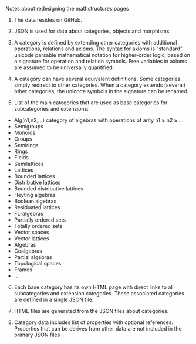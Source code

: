 Notes about redesigning the mathstructures pages

1. The data resides on GitHub.

2. JSON is used for data about categories, objects and morphisms.

3. A category is defined by extending other categories with additional operations, relations and axioms.
The syntax for axioms is "standard" unicode parsable mathematical notation for higher-order logic, based on a
signature for operation and relation symbols. Free variables in axioms are assumed to be universally quantified.

4. A category can have several equivalent definitions. Some categories simply redirect to other categories.
When a category extends (several) other categories, the unicode symbols in the signature can be renamed.

5. List of the main categories that are used as base categories for subcategories and extensions:
 * Alg(n1,n2,...) category of algebras with operations of arity n1 ≥ n2 ≥ ...
 * Semigroups
 * Monoids
 * Groups
 * Semirings
 * Rings
 * Fields
 * Semilattices
 * Lattices
 * Bounded lattices
 * Distributive lattices
 * Bounded distributive lattices
 * Heyting algebras
 * Boolean algebras
 * Residuated lattices
 * FL-algebras
 * Partially ordered sets
 * Totally ordered sets
 * Vector spaces
 * Vector lattices
 * Algebras
 * Coalgebras
 * Partial algebras
 * Topological spaces
 * Frames
 * ...

6. Each base category has its own HTML page with direct links to all subcategories and extension categories.
These associated categories are defined in a single JSON file.

7. HTML files are generated from the JSON files about categories.

8. Category data includes list of properties with optional references. Properties that can be derives from 
other data are not included in the primary JSON files
